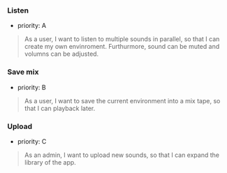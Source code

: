 ### Listen
- priority: A
> As a user, I want to listen to multiple sounds in parallel, so that I can create my own envinroment.
> Furthurmore, sound can be muted and volumns can be adjusted.

### Save mix
- priority: B
> As a user, I want to save the current environment into a mix tape, so that I can playback later.

### Upload
- priority: C
> As an admin, I want to upload new sounds, so that I can expand the library of the app.
